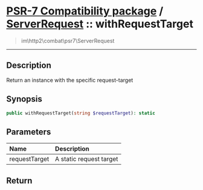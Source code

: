 # [PSR-7 Compatibility package](combat.md) / [ServerRequest](combat-ServerRequest.md) :: withRequestTarget
 > im\http2\combat\psr7\ServerRequest
____

## Description
Return an instance with the specific request-target

## Synopsis
```php
public withRequestTarget(string $requestTarget): static
```

## Parameters
| Name | Description |
| :--- | :---------- |
| requestTarget | A static request target |

## Return

